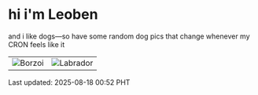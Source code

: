 # hi i'm Leoben

and i like dogs—so have some random dog pics that change whenever my CRON feels like it

|  |  |
|--------|----------|
| ![Borzoi](https://random-dog-vercel.vercel.app/api/random-borzoi?v=1755449524) | ![Labrador](https://random-dog-vercel.vercel.app/api/random-labrador?v=1755449524) |

Last updated: 2025-08-18 00:52 PHT
